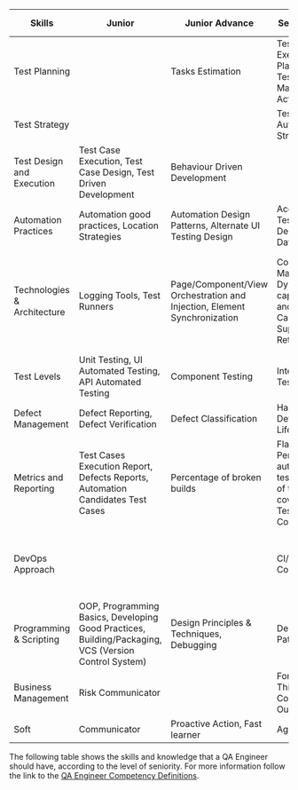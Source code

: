 | Skills                      | Junior                                                                                               | Junior Advance                                                           | Semi-senior                                                                                 | Semi-senior advanced                                                                         | Senior                                                         |
|-----------------------------|------------------------------------------------------------------------------------------------------|--------------------------------------------------------------------------|---------------------------------------------------------------------------------------------|----------------------------------------------------------------------------------------------|----------------------------------------------------------------|
| Test Planning               |                                                                                                      | Tasks Estimation                                                         | Test Execution Planning, Test Management Activities                                         | Sign-Off,  Testing Coverage Analysis, Test Listeners                                         | Test Plan Management, Risk Management, Traceability Management |
| Test Strategy               |                                                                                                      |                                                                          | Test Automation Strategy                                                                    | Test Automation Readiness                                                                    | Test Strategies Definition                                     |
| Test Design and Execution   | Test Case Execution, Test Case Design, Test Driven Development                                       | Behaviour Driven Development                                             |                                                                                             |                                                                                              |                                                                |
| Automation Practices        | Automation good practices, Location Strategies                                                       | Automation Design Patterns, Alternate UI Testing Design                  | Accessibility Testing Design, Test Data Support                                             |                                                                                              |                                                                |
| Technologies & Architecture | Logging Tools, Test Runners                                                                          | Page/Component/View Orchestration and Injection, Element Synchronization | Configuration Management, Dynamic capabilities and property, Caching Support, Test Retrying | Security Data Management, Localization Testing, Database Integration, Cross Browsing Testing | DI & IoC Support, Test Management Tool Integration             |
| Test Levels                 | Unit Testing, UI Automated Testing, API Automated Testing                                            | Component Testing                                                        | Integration Testing                                                                         | L&P Testing                                                                                  |                                                                |
| Defect Management           | Defect Reporting, Defect Verification                                                                | Defect Classification                                                    | Handle Defect Lifecycle                                                                     | Bug Triage                                                                                   |                                                                |
| Metrics and Reporting       | Test Cases Execution Report, Defects Reports, Automation Candidates Test Cases                       | Percentage of broken builds                                              | Flaky Test, Percentage automated test coverage of total coverage, Test Coverage             | ROI Analysis                                                                                 |                                                                |
| DevOps Approach             |                                                                                                      |                                                                          | CI/CD Concepts                                                                              | Continuous Testing Orchestration                                                             | CI Infrastructure / DevOps, Continuous Testing Design          |
| Programming & Scripting     | OOP, Programming Basics, Developing Good Practices, Building/Packaging, VCS (Version Control System) | Design Principles & Techniques, Debugging                                | Design Patterns                                                                             |                                                                                              | Framework definition and architecture                          |
| Business Management         | Risk Communicator                                                                                    |                                                                          | Forward Thinker, Constructive Outcomer                                                      | Satisfactory Agreements                                                                      |                                                                |
| Soft                        | Communicator                                                                                         | Proactive Action, Fast learner                                           | Agile Learner                                                                               |                                                                                              |                                                                |

The following table shows the skills and knowledge that a QA Engineer should have, according to the level of seniority. For more information follow the link to the [QA Engineer Competency Definitions](./qa-competency-definitions.md).
